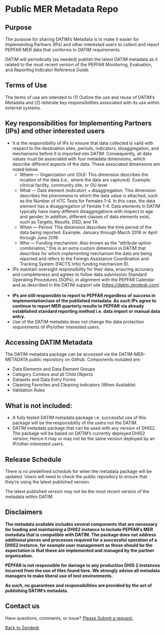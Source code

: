 # Public MER Metadata Repo

## Purpose
The purpose for sharing DATIM’s Metadata is to make it easier for Implementing Partners (IPs) and other interested users to collect and report PEPFAR MER data that conforms to DATIM requirements.

DATIM will periodically (as needed) publish the latest DATIM metadata as it related to the most recent version of the PEPFAR Monitoring, Evaluation, and Reporting Indicator Reference Guide.

## Terms of Use
The terms of use are intended to (1) Outline the use and reuse of DATIM’s Metadata and (2) reiterate key responsibilities associated with its use within external systems.

## Key responsibilities for Implementing Partners (IPs) and other interested users

- It is the responsibility of IPs to ensure that data collected is valid with respect to the destination sites, periods, indicators, disaggregation, and mechanisms before it is imported into DATIM. Consequently, all data values must be associated with four metadata dimensions, which describe different aspects of the data. These associated dimensions are noted below.
   - Where — Organization unit (OU): This dimension describes the location of the data (i.e., where the data are captured). Example: clinical facility, community site, or OU level
   - What — Data element (indicator) + disaggregation: This dimension describes the phenomena to which the data value is attached, such as the Number of HTC Tests for Females 1-4. In this case, the data element has a disaggregation of Female 1-4. Data elements in DATIM typically have many different disaggregations with respect to age and gender. In addition, different classes of data elements exist, such as Targets, Results, DSD, and TA.
   - When — Period: This dimension describes the time period of the data being reported. Example: January through March 2016 or April through June 2016
   - Who — Funding mechanism: Also known as the “attribute option combination,” this is an extra custom dimension in DATIM that describes for which implementing mechanism the data are being reported and refers to the Foreign Assistance Coordination and Tracking System (FACTS Info) funding mechanism ID.
- IPs maintain oversight responsibility for their data, ensuring accuracy and completeness and agrees to follow data submission Standard Operating Procedures (SOPs), in alignment with the PEPFAR Calendar and as described in the DATIM support site (https://datim.zendesk.com) .
- **IPs are still responsible to report to PEPFAR regardless of success in implementation/use of the published metadata. As such IPs agree to continue to report MER quarterly results to PEPFAR via already established standard reporting method i.e. data import or manual data entry.**
- Use of the DATIM metadata does not change the data protection requirements of IPs/other interested users.

## Accessing DATIM Metadata
The DATIM metadata package can be accessed via the DATIM-MER-METADATA public repository on Github. Components included are:

- Data Elements and Data Element Groups
- Category Combos and all Child Objects
- Datasets and Data Entry Forms
- Cleaning Favorites and Cleaning Indicators (When Available)
- Validation Rules

## What is not included:

- A fully tested DATIM metadata package i.e. successful use of this package will be the responsibility of the users not the DATIM.
- DATIM metadata package that can be used with any version of DHIS2. The package will be based on DATIM’s currently deployed DHIS2 version; Hence it may or may not be the same version deployed by an IP/other interested users.

## Release Schedule
There is no predefined schedule for when the metadata package will be updated. Users will need to check the public repository to ensure that they’re using the latest published version.

The latest published version may not be the most recent version of the metadata within DATIM.

## Disclaimers
**The metadata available includes several components that are necessary for loading and maintaining a DHIS2 instance to include PEPFAR’s MER metadata that is compatible with DATIM. The package does not address additional pieces and processes required for a successful operation of a DHIS2 instance, for example user management as these should be the expectation is that these are implemented and managed by the partner organization.**

**PEPFAR is not responsible for damage to any production DHIS 2 instances incurred from the use of files found here. We strongly advise all metadata managers to make liberal use of test environments.**

**As such, no guarantees and responsibilities are provided by the act of publishing DATIM’s metadata.**

## Contact us
Have questions, comments, or issue? [Please Submit a request.](https://datim.zendesk.com/hc/en-us/requests/new)

[Back to Zendesk](https://datim.zendesk.com/hc/en-us/articles/360037706811)
